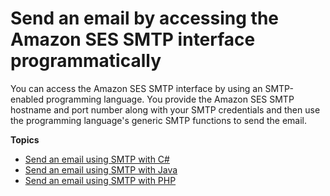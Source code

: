 # Send an email by accessing the Amazon SES SMTP interface programmatically<a name="send-using-smtp-programmatically"></a>

You can access the Amazon SES SMTP interface by using an SMTP\-enabled programming language\. You provide the Amazon SES SMTP hostname and port number along with your SMTP credentials and then use the programming language's generic SMTP functions to send the email\.

**Topics**
+ [Send an email using SMTP with C\#](send-using-smtp-net.md)
+ [Send an email using SMTP with Java](send-using-smtp-java.md)
+ [Send an email using SMTP with PHP](send-using-smtp-php.md)